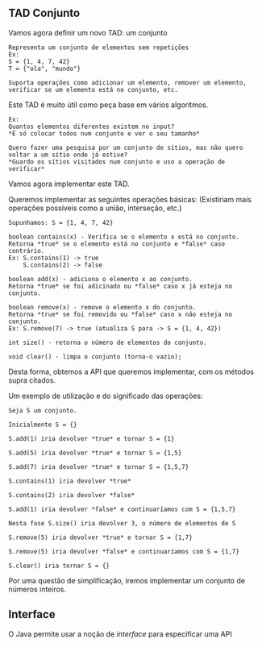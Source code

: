 ## TAD Conjunto

Vamos agora definir um novo TAD: um conjunto

    Representa um conjunto de elementos sem repetições
    Ex:
    S = {1, 4, 7, 42}
    T = {"ola", "mundo"}

    Suporta operações como adicionar um elemento, remover um elemento, verificar se um elemento está no conjunto, etc.

Este TAD é muito útil como peça base em vários algoritmos. 

    Ex:
    Quantos elementos diferentes existem no input?
    *É só colocar todos num conjunto e ver o seu tamanho*

    Quero fazer uma pesquisa por um conjunto de sítios, mas não quero voltar a um sítio onde já estive?
    *Guardo os sítios visitados num conjunto e uso a operação de verificar*

Vamos agora implementar este TAD.

Queremos implementar as seguintes operações básicas:
(Existiriam mais operações possíveis como a união, interseção, etc.)

    Supunhamos: S = {1, 4, 7, 42}

    boolean contains(x) - Verifica se o elemento x está no conjunto. 
    Retorna *true* se o elemento está no conjunto e *false* caso contrário.
    Ex: S.contains(1) -> true
        S.contains(2) -> false

    boolean add(x) - adiciona o elemento x ao conjunto.
    Retorna *true* se foi adicinado ou *false* caso x já esteja no conjunto.

    boolean remove(x) - remove o elemento x do conjunto.
    Retorna *true* se foi removido ou *false* caso x não esteja no conjunto.
    Ex: S.remove(7) -> true (atualiza S para -> S = {1, 4, 42})

    int size() - retorna o número de elementos do conjunto.

    void clear() - limpa o conjunto (torna-o vazio);

Desta forma, obtemos a API que queremos implementar, com os métodos supra citados.

Um exemplo de utilização e do significado das operações:

    Seja S um conjunto.

    Inicialmente S = {}

    S.add(1) iria devolver *true* e tornar S = {1}

    S.add(5) iria devolver *true* e tornar S = {1,5}

    S.add(7) iria devolver *true* e tornar S = {1,5,7}

    S.contains(1) iria devolver *true*

    S.contains(2) iria devolver *false*

    S.add(1) iria devolver *false* e continuaríamos com S = {1,5,7}

    Nesta fase S.size() iria devolver 3, o número de elementos de S

    S.remove(5) iria devolver *true* e tornar S = {1,7}

    S.remove(5) iria devolver *false* e continuaríamos com S = {1,7}

    S.clear() iria tornar S = {}

Por uma questão de simplificação, iremos implementar um conjunto de números inteiros.

## Interface

O Java permite usar a noção de *interface* para especificar uma API